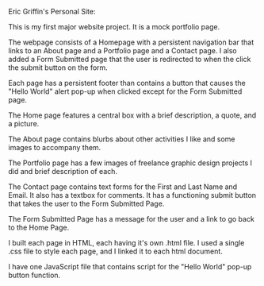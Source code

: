 Eric Griffin's Personal Site:

This is my first major website project. It is a mock portfolio page.

The webpage consists of a Homepage with a persistent navigation bar that links to an About page and a Portfolio page and a Contact page. I also added a Form Submitted page that the user is redirected to when the click the submit button on the form.

Each page has a persistent footer than contains a button that causes the "Hello World" alert pop-up when clicked except for the Form Submitted page.

The Home page features a central box with a brief description, a quote, and a picture.

The About page contains blurbs about other activities I like and some images to accompany them.

The Portfolio page has a few images of freelance graphic design projects I did and brief description of each.

The Contact page contains text forms for the First and Last Name and Email. It also has a textbox for comments. It has a functioning submit button that takes the user to the Form Submitted Page.

The Form Submitted Page has a message for the user and a link to go back to the Home Page.

I built each page in HTML, each having it's own .html file. I used a single .css file to style each page, and I linked it to each html document.

I have one JavaScript file that contains script for the "Hello World" pop-up button function.
